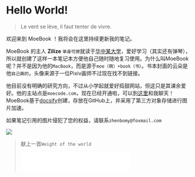 # Hello World!



> Le vent se lève, il faut tenter de vivre.

欢迎来到 MoeBook ！我将会在这里持续更新我的笔记。

MoeBook 的主人 **Zilize** `单身可撩`就读于[华中某大学](https://www.baidu.com/s?wd=华中科技大学)，爱好学习（其实还有弹琴），所以就创建了这样一本笔记本方便他自己随时随地复习使用。为什么叫MoeBook呢？并不是因为他的`MacBook`，而是源于`moe（萌）+book（书）`。书本封面的云朵是他`自己画的`，头像来源于一位Pixiv画师不过现在找不到链接。

他目前没有明确的研究方向，不过从小学起就爱好捣鼓网站，但这只是其课余爱好。他的主站点是`moecode.com`，现在已经开通啦，可以到[这里](https://moecode.com/about/)和我聊天！MoeBook基于[docsify](https://docsify.js.org/#/zh-cn/)创建，存放在GitHub上，并采用了第三方对象存储进行图片加速。

如果笔记引用的图片侵犯了您的权益，请联系`zhenbomy@foxmail.com`

![](http://book.moecode.com/site/doc.gif)

> 献上一首`Weight of the world`
>
> <iframe frameborder="no" border="0" marginwidth="0" marginheight="0" width=298 height=52 src="//music.163.com/outchain/player?type=2&id=542744134&auto=0&height=32"></iframe>
